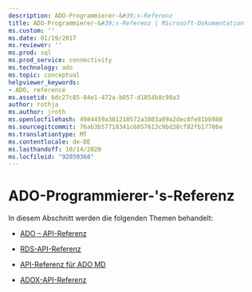 ```yaml
---
description: ADO-Programmierer-&#39;s-Referenz
title: ADO-Programmierer-&#39;s-Referenz | Microsoft-Dokumentation
ms.custom: ''
ms.date: 01/19/2017
ms.reviewer: ''
ms.prod: sql
ms.prod_service: connectivity
ms.technology: ado
ms.topic: conceptual
helpviewer_keywords:
- ADO, reference
ms.assetid: 6dc27c85-84e1-472a-b057-d1854b8c98a3
author: rothja
ms.author: jroth
ms.openlocfilehash: 4984459a381210572a3803a09a2dec8fe81bb988
ms.sourcegitcommit: 76ab3b57718341c6057613c9bd38cf82fb17786e
ms.translationtype: MT
ms.contentlocale: de-DE
ms.lasthandoff: 10/14/2020
ms.locfileid: "92059368"
---
```

# <a name="ado-programmer39s-reference"></a>ADO-Programmierer-&#39;s-Referenz
In diesem Abschnitt werden die folgenden Themen behandelt:  
  
-   [ADO – API-Referenz](./ado-api/ado-api-reference.md)  
  
-   [RDS-API-Referenz](./rds-api/rds-api-reference.md)  
  
-   [API-Referenz für ADO MD](./ado-md-api/ado-md-object-model.md?view=sql-server-ver15&preserve-view=true)  
  
-   [ADOX-API-Referenz](./adox-api/adox-object-model.md?view=sql-server-ver15&preserve-view=true)
